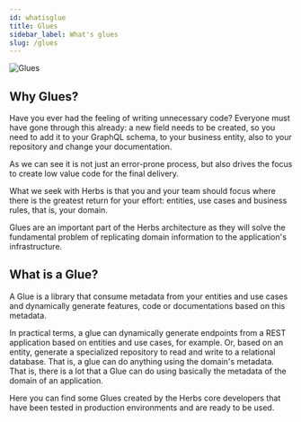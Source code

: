```yaml
---
id: whatisglue
title: Glues
sidebar_label: What's glues
slug: /glues
---
```


![Glues](/img/glues.png)

## Why Glues?

Have you ever had the feeling of writing unnecessary code? Everyone must have gone through this already: a new field needs to be created, so you need to add it to your GraphQL schema, to your business entity, also to your repository and change your documentation. 

As we can see it is not just an error-prone process, but also drives the focus to create low value code for the final delivery.

What we seek with Herbs is that you and your team should focus where there is the greatest return for your effort: entities, use cases and business rules, that is, your domain.

Glues are an important part of the Herbs architecture as they will solve the fundamental problem of replicating domain information to the application's infrastructure.

## What is a Glue?

A Glue is a library that consume metadata from your entities and use cases and dynamically generate features, code or documentations based on this metadata.

In practical terms, a glue can dynamically generate endpoints from a REST application based on entities and use cases, for example. Or, based on an entity, generate a specialized repository to read and write to a relational database. That is, a glue can do anything using the domain's metadata. That is, there is a lot that a Glue can do using basically the metadata of the domain of an application.

Here you can find some Glues created by the Herbs core developers that have been tested in production environments and are ready to be used. 
